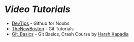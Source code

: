 # *Video Tutorials*

- [DevTips](https://www.youtube.com/playlist?list=PLqGj3iMvMa4LFz8DZ0t-89twnelpT4Ilw) - Github for Noobs
- [TheNewBoston](https://www.youtube.com/playlist?list=PL6gx4Cwl9DGAKWClAD_iKpNC0bGHxGhcx) - Git Tutorials
- [Git_Basics](https://www.youtube.com/watch?v=HF12-91iazM) - Git Basics, Crash Course by [Harsh Kapadia](https://github.com/HarshKapadia2)
